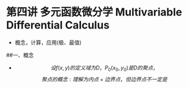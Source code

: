 # 第四讲 多元函数微分学 Multivariable Differential Calculus
* 概念，计算，应用(极、最值) 

##一、概念
* $$设f(x,y)的定义域为D，P_0(x_0,y_0)是D的聚点，$$ 
    $$聚点的概念:理解为内点+边界点，但边界点不一定是$$

